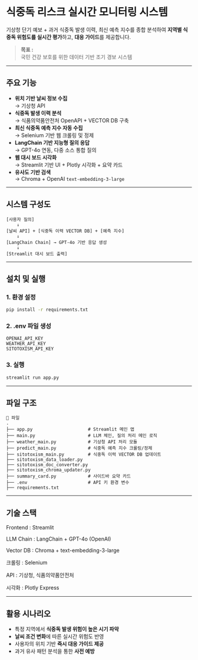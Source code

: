 # 식중독 리스크 실시간 모니터링 시스템

기상청 단기 예보 + 과거 식중독 발생 이력, 최신 예측 지수를 종합 분석하여 **지역별 식중독 위험도를 실시간 평가**하고, **대응 가이드**를 제공합니다.

> **목표 :**\
> 국민 건강 보호를 위한 데이터 기반 조기 경보 시스템

---

## 주요 기능

- **위치 기반 날씨 정보 수집**\
  → 기상청 API
- **식중독 발생 이력 분석**\
  → 식품의약품안전처 OpenAPI + VECTOR DB 구축
- **최신 식중독 예측 지수 자동 수집**\
  → Selenium 기반 웹 크롤링 및 정제
- **LangChain 기반 지능형 질의 응답**\
  → GPT-4o 연동, 다중 소스 통합 질의
- **웹 대시 보드 시각화**\
  → Streamlit 기반 UI + Plotly 시각화 + 요약 카드
- **유사도 기반 검색**\
  → Chroma + OpenAI `text-embedding-3-large`

---

## 시스템 구성도

```plaintext
[사용자 질의]
    ↓
[날씨 API] + [식중독 이력 VECTOR DB] + [예측 지수]
    ↓
[LangChain Chain] → GPT-4o 기반 응답 생성
    ↓
[Streamlit 대시 보드 출력]
```

---

## 설치 및 실행

### 1. 환경 설정

```bash
pip install -r requirements.txt
```

### 2. .env 파일 생성

```env
OPENAI_API_KEY
WEATHER_API_KEY
SITOTOXISM_API_KEY
```

### 3. 실행

```bash
streamlit run app.py
```

---

## 파일 구조

```plaintext
📁 파일
.
├── app.py                     # Streamlit 메인 앱
├── main.py                    # LLM 체인, 질의 처리 메인 로직
├── weather_main.py            # 기상청 API 처리 모듈
├── predict_main.py            # 식중독 예측 지수 크롤링/정제
├── sitotoxism_main.py         # 식중독 이력 VECTOR DB 업데이트
├── sitotoxism_data_loader.py
├── sitotoxism_doc_converter.py
├── sitotoxism_chroma_updater.py
├── summary_card.py            # 사이드바 요약 카드
├── .env                       # API 키 환경 변수
├── requirements.txt
```

---

## 기술 스택

Frontend : Streamlit

LLM Chain : LangChain + GPT-4o (OpenAI)

Vector DB : Chroma + text-embedding-3-large

크롤링 : Selenium

API : 기상청, 식품의약품안전처

시각화 : Plotly Express

---

## 활용 시나리오

- 특정 지역에서 **식중독 발생 위험이 높은 시기 파악**
- **날씨 조건 변화**에 따른 실시간 위험도 반영
- 사용자의 위치 기반 **즉시 대응 가이드 제공**
- 과거 유사 패턴 분석을 통한 **사전 예방**
